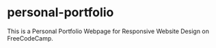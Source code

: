 # personal-portfolio
 This is a Personal Portfolio Webpage for Responsive Website Design on FreeCodeCamp.
